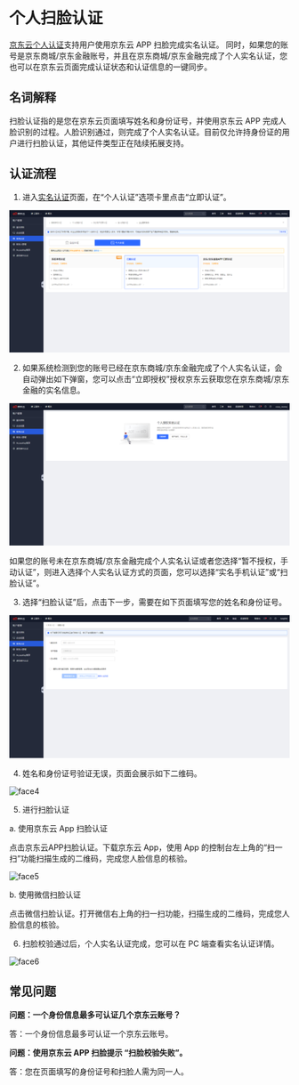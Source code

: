 # 个人扫脸认证

[京东云个人认证](https://realname.jdcloud.com/account/verify)支持用户使用京东云 APP 扫脸完成实名认证。 同时，如果您的账号是京东商城/京东金融账号，并且在京东商城/京东金融完成了个人实名认证，您也可以在京东云页面完成认证状态和认证信息的一键同步。

## 名词解释

扫脸认证指的是您在京东云页面填写姓名和身份证号，并使用京东云 APP 完成人脸识别的过程。人脸识别通过，则完成了个人实名认证。目前仅允许持身份证的用户进行扫脸认证，其他证件类型正在陆续拓展支持。

## 认证流程

1. 进入[实名认证](https://realname.jdcloud.com/account/verify)页面，在“个人认证”选项卡里点击“立即认证”。

![face1](../../../../image/User/newnewrealname/face1.png)

2. 如果系统检测到您的账号已经在京东商城/京东金融完成了个人实名认证，会自动弹出如下弹窗，您可以点击“立即授权”授权京东云获取您在京东商城/京东金融的实名信息。

![face2](../../../../image/User/newnewrealname/face2.png)

如果您的账号未在京东商城/京东金融完成个人实名认证或者您选择“暂不授权，手动认证”，则进入选择个人实名认证方式的页面，您可以选择“实名手机认证”或“扫脸认证”。

3. 选择“扫脸认证”后，点击下一步，需要在如下页面填写您的姓名和身份证号。

![face3](../../../../image/User/newnewrealname/face3.png)

4. 姓名和身份证号验证无误，页面会展示如下二维码。

![face4](../../../../image/User/newnewrealname/face4.png)

5. 进行扫脸认证

a. 使用京东云 App 扫脸认证

点击京东云APP扫脸认证。下载京东云 App，使用 App 的控制台左上角的“扫一扫”功能扫描生成的二维码，完成您人脸信息的核验。

![face5](../../../../image/User/newnewrealname/face5.png)

b. 使用微信扫脸认证

点击微信扫脸认证。打开微信右上角的扫一扫功能，扫描生成的二维码，完成您人脸信息的核验。

6. 扫脸校验通过后，个人实名认证完成，您可以在 PC 端查看实名认证详情。
	

![face6](../../../../image/User/newnewrealname/face6.png)

## 常见问题
**问题：一个身份信息最多可认证几个京东云账号？**

答：一个身份信息最多可认证一个京东云账号。

**问题：使用京东云 APP 扫脸提示 “扫脸校验失败”。**

答：您在页面填写的身份证号和扫脸人需为同一人。

